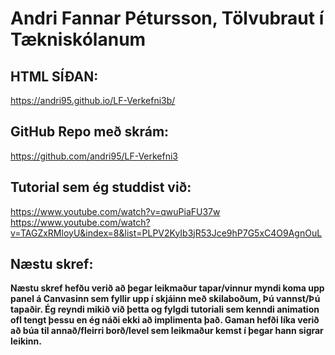 # Andri Fannar Pétursson, Tölvubraut í Tækniskólanum  
## HTML SÍÐAN: 
https://andri95.github.io/LF-Verkefni3b/
## GitHub Repo með skrám:  
https://github.com/andri95/LF-Verkefni3  

## Tutorial sem ég studdist við:  
https://www.youtube.com/watch?v=qwuPiaFU37w  
https://www.youtube.com/watch?v=TAGZxRMloyU&index=8&list=PLPV2KyIb3jR53Jce9hP7G5xC4O9AgnOuL  

## Næstu skref:  
**Næstu skref hefðu verið að þegar leikmaður tapar/vinnur myndi koma upp panel á Canvasinn sem fyllir upp í skjáinn með skilaboðum,
Þú vannst/Þú tapaðir. Ég reyndi mikið við þetta og fylgdi tutoriali sem kenndi animation ofl tengt þessu en ég náði ekki að implimenta það.
Gaman hefði líka verið að búa til annað/fleirri borð/level sem leikmaður kemst í þegar hann sigrar leikinn.**  
